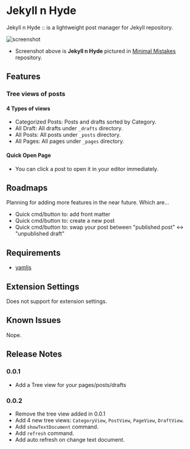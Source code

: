 # Jekyll n Hyde

Jekyll n Hyde :: is a lightweight post manager for Jekyll repository.

![screenshot](https://user-images.githubusercontent.com/19310326/159724594-e4d97dc2-51ba-4d23-acbd-731c39956542.png)

* Screenshot above is **Jekyll n Hyde** pictured in [Minimal Mistakes](https://github.com/mmistakes/minimal-mistakes) repository.

## Features

### Tree views of posts

#### 4 Types of views
- Categorized Posts: Posts and drafts sorted by Category.
- All Draft: All drafts under `_drafts` directory.
- All Posts: All posts under `_posts` directory.
- All Pages: All pages under `_pages` directory.

#### Quick Open Page

- You can click a post to open it in your editor immediately.

## Roadmaps

Planning for adding more features in the near future.
Which are...

- Quick cmd/button to: add front matter
- Quick cmd/button to: create a new post
- Quick cmd/button to: swap your post between "published post" <-> "unpublished draft"

## Requirements

* [yamljs](https://www.npmjs.com/package/yamljs)

## Extension Settings

Does not support for extension settings.

## Known Issues

Nope.

## Release Notes

### 0.0.1

- Add a Tree view for your pages/posts/drafts

### 0.0.2

- Remove the tree view added in 0.0.1
- Add 4 new tree views: `CategoryView`, `PostView`, `PageView`, `DraftView`.
- Add `showTextDocument` command.
- Add `refresh` command.
- Add auto refresh on change text document.
